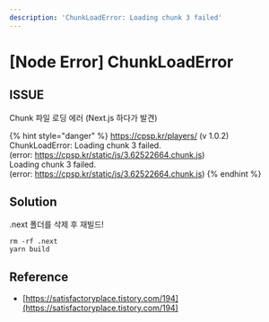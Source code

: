 ```yaml
---
description: 'ChunkLoadError: Loading chunk 3 failed'
---
```


# \[Node Error] ChunkLoadError

## ISSUE

Chunk 파일 로딩 에러 (Next.js 하다가 발견)

{% hint style="danger" %}
https://cpsp.kr/players/ (v 1.0.2)\
ChunkLoadError: Loading chunk 3 failed.\
(error: https://cpsp.kr/static/js/3.62522664.chunk.js)\
Loading chunk 3 failed.\
(error: https://cpsp.kr/static/js/3.62522664.chunk.js)
{% endhint %}

## Solution

.next 폴더를 삭제 후 재빌드!

```
rm -rf .next
yarn build
```

## Reference

* [https://satisfactoryplace.tistory.com/194](https://satisfactoryplace.tistory.com/194)
